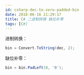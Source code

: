 ```yaml
---
id: csharp-dec-to-zero-padded-bin
date: 2018-06-16 21:29:17
title: C# 二进制转换 缺位补零
tags: [C#]
---
```


进制转换：

```csharp
bin = Convert.ToString(dec, 2);
```

缺位补零：

```csharp
bin = bin.PadLeft(8, '0');
```
